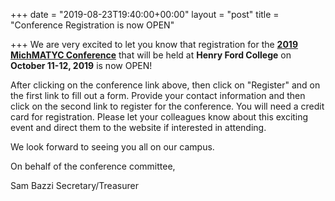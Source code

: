 +++
date = "2019-08-23T19:40:00+00:00"
layout = "post"
title = "Conference Registration is now OPEN"

+++
We are very excited to let you know that registration for the <b>[2019 MichMATYC Conference](http://www.michmatyc2019.org)</b> that will be held at <b>Henry Ford College</b> on <b>October 11-12, 2019</b> is now OPEN! 

After clicking on the conference link above, then click on "Register" and on the first link to fill out a form. Provide your contact information and then click on the second link to register for the conference. You will need a credit card for registration. Please let your colleagues know about this exciting event and direct them to the website if interested in attending.

We look forward to seeing you all on our campus.

On behalf of the conference committee,


Sam Bazzi
Secretary/Treasurer
